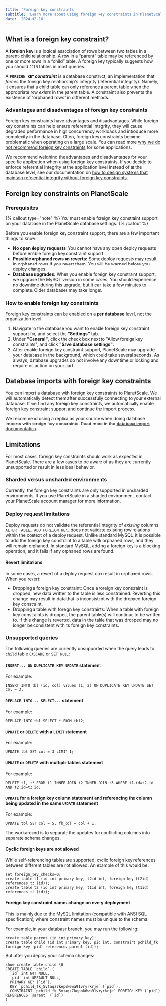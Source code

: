 ```yaml
---
title: 'Foreign key constraints'
subtitle: 'Learn more about using foreign key constraints in PlanetScale.'
date: '2024-02-16'
---
```


## What is a foreign key constraint?

A **foreign key** is a logical association of rows between two tables in a parent-child relationship. A row in a “parent” table may be referenced by one or more rows in a “child” table. A foreign key typically suggests how you should `JOIN` tables in most queries.

A **`FOREIGN KEY` _constraint_** is a database construct, an implementation that _forces_ the foreign key relationship's integrity (referential integrity). Namely, it ensures that a child table can only reference a parent table when the appropriate row _exists_ in the parent table. A constraint also prevents the existence of “orphaned rows” in different methods.

### Advantages and disadvantages of foreign key constraints

Foreign key constraints have advantages and disadvantages. While foreign key constraints can help ensure referential integrity, they will cause degraded performance in high concurrency workloads and introduce more complexity in the database. Often, foreign key constraints become problematic when operating on a large scale. You can read more [why we do not recommend foreign key constraints](/docs/learn/operating-without-foreign-key-constraints#why-does-planetscale-not-recommend-constraints-) for some applications.

We recommend weighing the advantages and disadvantages for your specific application when using foreign key constraints. If you decide to enforce referential integrity at the application level instead of at the database level, see our documentation on [how to design systems that maintain referential integrity without foreign key constraints](/docs/learn/strategies-for-maintaining-referential-integrity).

## Foreign key constraints on PlanetScale

### Prerequisites

{% callout type="note" %}
You must enable foreign key constraint support on your database in the PlanetScale database settings.
{% /callout %}

Before you enable foreign key constraint support, there are a few important things to know:

- **No open deploy requests:** You cannot have any open deploy requests before enable foreign key constraint support.
- **Possible orphaned rows on reverts:** Some deploy requests may result in orphaned rows if you revert them. You will be warned before you deploy changes.
- **Database upgrades:** When you enable foreign key constraint support, we upgrade the MySQL version in some cases. You should experience no downtime during this upgrade, but it can take a few minutes to complete. Older databases may take longer.

### How to enable foreign key constraints

Foreign key constraints can be enabled on a **per database** level, not the organization level.

1. Navigate to the database you want to enable foreign key constraint support for, and select the **“Settings”** tab.
2. Under **"General"**, click the check box next to "Allow foreign key constraints", and click **"Save database settings"**.
3. After enable foreign key constraint support, PlanetScale may upgrade your database in the background, which could take several seconds. As always, database upgrades do not involve any downtime or locking and require no action on your part.

## Database imports with foreign key constraints

You can import a database with foreign key constraints to PlanetScale. We will automatically detect them after successfully connecting to your external database. If we find any foreign key constraints, we automatically enable foreign key constraint support and continue the import process.

We recommend using a replica as your source when doing database imports with foreign key constraints. Read more in the [database import documentation](/docs/imports/database-imports#foreign-key-constraints).

## Limitations

For most cases, foreign key constraints should work as expected in PlanetScale. There are a few cases to be aware of as they are currently unsupported or result in less ideal behavior.

### Sharded versus unsharded environments

Currently, the foreign key constraints are only supported in unsharded environments. If you use PlanetScale in a sharded environment, contact your PlanetScale account manager for more information.

### Deploy request limitations

Deploy requests do not validate the referential integrity of _existing_ columns. `ALTER TABLE… ADD FOREIGN KEY…` does not validate existing row relations within the context of a deploy request. Unlike standard MySQL, it is possible to add the foreign key constraint to a table with orphaned rows, and they will remain orphaned. In standard MySQL, adding a foreign key is a blocking operation, and it fails if any orphaned rows are found.

#### Revert limitations

In some cases, a revert of a deploy request can result in orphaned rows. When you revert:

- Dropping a foreign key constraint: Once a foreign key constraint is dropped, new data written to the table is less constrained. Reverting this change may result in data that is inconsistent with the dropped foreign key constraint.
- Dropping a table with foreign key constraints: When a table with foreign key constraints is dropped, the parent table(s) will continue to be written to. If this change is reverted, data in the table that was dropped may no longer be consistent with its foreign key constraints.

### Unsupported queries

The following queries are currently unsupported when the query leads to `child` table `CASCADE` or `SET NULL`:

#### `INSERT... ON DUPLICATE KEY UPDATE` statement

For example:

```
INSERT INTO tbl (id, col) values (1, 2) ON DUPLICATE KEY UPDATE SET col = 3;
```

#### `REPLACE INTO... SELECT...` statement

For example:

```
REPLACE INTO tbl SELECT * FROM tbl2;
```

#### `UPDATE` or `DELETE` with a `LIMIT` statement

For example:

```
UPDATE tbl SET col = 3 LIMIT 1;
```

#### `UPDATE` or `DELETE` with multiple tables statement

For example:

```
DELETE t1, t2 FROM t1 INNER JOIN t2 INNER JOIN t3 WHERE t1.id=t2.id AND t2.id=t3.id;
```

#### `UPDATE` for a foreign key column statement and referencing the column being updated in the same `UPDATE` statement

For example:

```
UPDATE tbl SET col = 5, fk_col = col + 1;
```

The workaround is to separate the updates for conflicting columns into separate schema changes.

#### Cyclic foreign keys are not allowed

While self-referencing tables are supported, cyclic foreign key references between different tables are not allowed. An example of this would be:

```
set foreign_key_checks=0;
create table t1 (id int primary key, t2id int, foreign key (t2id) references t2 (id));
create table t2 (id int primary key, t1id int, foreign key (t1id) references t1 (id));
```

#### Foreign key constraint names change on every deployment

This is mainly due to the MySQL limitation (compatible with ANSI SQL specification), where constraint names must be unique to the schema.

For example, in your database branch, you may run the following:

```
create table parent (id int primary key);
create table child (id int primary key, pid int, constraint pchild_fk foreign key (pid) references parent (id));
```

But after you deploy your schema changes:

```
show create table child \G
CREATE TABLE `child` (
  `id` int NOT NULL,
  `pid` int DEFAULT NULL,
  PRIMARY KEY (`id`),
  KEY `pchild_fk_5vtaqz7kepok6wa91vryrkrje` (`pid`),
  CONSTRAINT `pchild_fk_5vtaqz7kepok6wa91vryrkrje` FOREIGN KEY (`pid`) REFERENCES `parent` (`id`)
)
```
